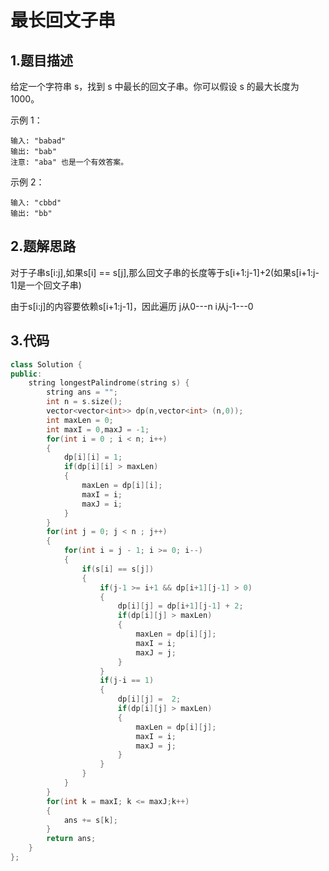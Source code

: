 # 最长回文子串
## 1.题目描述
给定一个字符串 s，找到 s 中最长的回文子串。你可以假设 s 的最大长度为 1000。

示例 1：

    输入: "babad"
    输出: "bab"
    注意: "aba" 也是一个有效答案。
示例 2：

    输入: "cbbd"
    输出: "bb"

## 2.题解思路
对于子串s[i:j],如果s[i] == s[j],那么回文子串的长度等于s[i+1:j-1]+2(如果s[i+1:j-1]是一个回文子串)

由于s[i:j]的内容要依赖s[i+1:j-1]，因此遍历
j从0---n
i从j-1---0

## 3.代码
```cpp
class Solution {
public:
    string longestPalindrome(string s) {
        string ans = "";
        int n = s.size();
        vector<vector<int>> dp(n,vector<int> (n,0)); 
        int maxLen = 0;
        int maxI = 0,maxJ = -1;
        for(int i = 0 ; i < n; i++)
        {
            dp[i][i] = 1;
            if(dp[i][i] > maxLen)
            {
                maxLen = dp[i][i];
                maxI = i;
                maxJ = i;
            }
        }
        for(int j = 0; j < n ; j++)
        {
            for(int i = j - 1; i >= 0; i--)
            {
                if(s[i] == s[j])
                {
                    if(j-1 >= i+1 && dp[i+1][j-1] > 0)
                    {
                        dp[i][j] = dp[i+1][j-1] + 2;
                        if(dp[i][j] > maxLen)
                        {
                            maxLen = dp[i][j];
                            maxI = i;
                            maxJ = j;
                        }
                    }
                    if(j-i == 1)
                    {
                        dp[i][j] =  2;
                        if(dp[i][j] > maxLen)
                        {
                            maxLen = dp[i][j];
                            maxI = i;
                            maxJ = j;
                        }
                    }
                }
            }
        }
        for(int k = maxI; k <= maxJ;k++)
        {
            ans += s[k];
        }
        return ans;
    }
};
```